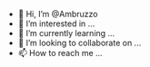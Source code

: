 - 👋 Hi, I’m @Ambruzzo
- 👀 I’m interested in ...
- 🌱 I’m currently learning ...
- 💞️ I’m looking to collaborate on ...
- 📫 How to reach me ...

<!---
Ambruzzo/Ambruzzo is a ✨ special ✨ repository because its `README.md` (this file) appears on your GitHub profile.
You can click the Preview link to take a look at your changes.
--->
